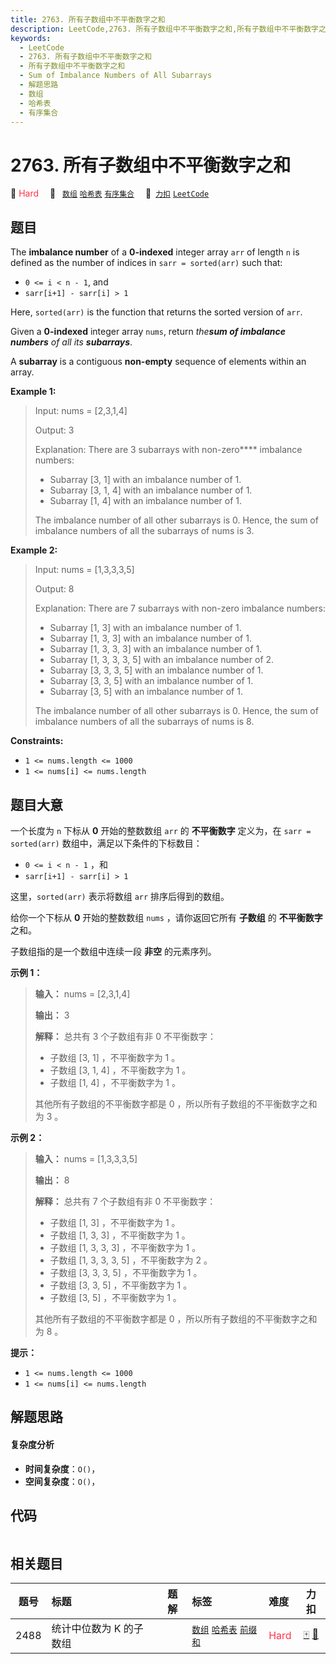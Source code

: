 ```yaml
---
title: 2763. 所有子数组中不平衡数字之和
description: LeetCode,2763. 所有子数组中不平衡数字之和,所有子数组中不平衡数字之和,Sum of Imbalance Numbers of All Subarrays,解题思路,数组,哈希表,有序集合
keywords:
  - LeetCode
  - 2763. 所有子数组中不平衡数字之和
  - 所有子数组中不平衡数字之和
  - Sum of Imbalance Numbers of All Subarrays
  - 解题思路
  - 数组
  - 哈希表
  - 有序集合
---
```


# 2763. 所有子数组中不平衡数字之和

🔴 <font color=#ff334b>Hard</font>&emsp; 🔖&ensp; [`数组`](/tag/array.md) [`哈希表`](/tag/hash-table.md) [`有序集合`](/tag/ordered-set.md)&emsp; 🔗&ensp;[`力扣`](https://leetcode.cn/problems/sum-of-imbalance-numbers-of-all-subarrays) [`LeetCode`](https://leetcode.com/problems/sum-of-imbalance-numbers-of-all-subarrays)

## 题目

The **imbalance number** of a **0-indexed** integer array `arr` of length `n`
is defined as the number of indices in `sarr = sorted(arr)` such that:

  * `0 <= i < n - 1`, and
  * `sarr[i+1] - sarr[i] > 1`

Here, `sorted(arr)` is the function that returns the sorted version of `arr`.

Given a **0-indexed** integer array `nums`, return _the**sum of imbalance
numbers** of all its **subarrays**_.

A **subarray** is a contiguous **non-empty** sequence of elements within an
array.



**Example 1:**

> Input: nums = [2,3,1,4]
> 
> Output: 3
> 
> Explanation: There are 3 subarrays with non-zero**** imbalance numbers:
> - Subarray [3, 1] with an imbalance number of 1.
> - Subarray [3, 1, 4] with an imbalance number of 1.
> - Subarray [1, 4] with an imbalance number of 1.
> 
> The imbalance number of all other subarrays is 0. Hence, the sum of imbalance numbers of all the subarrays of nums is 3. 

**Example 2:**

> Input: nums = [1,3,3,3,5]
> 
> Output: 8
> 
> Explanation: There are 7 subarrays with non-zero imbalance numbers:
> - Subarray [1, 3] with an imbalance number of 1.
> - Subarray [1, 3, 3] with an imbalance number of 1.
> - Subarray [1, 3, 3, 3] with an imbalance number of 1.
> - Subarray [1, 3, 3, 3, 5] with an imbalance number of 2. 
> - Subarray [3, 3, 3, 5] with an imbalance number of 1. 
> - Subarray [3, 3, 5] with an imbalance number of 1.
> - Subarray [3, 5] with an imbalance number of 1.
> 
> The imbalance number of all other subarrays is 0. Hence, the sum of imbalance numbers of all the subarrays of nums is 8. 



**Constraints:**

  * `1 <= nums.length <= 1000`
  * `1 <= nums[i] <= nums.length`


## 题目大意

一个长度为 `n` 下标从 **0**  开始的整数数组 `arr` 的 **不平衡数字**  定义为，在 `sarr = sorted(arr)`
数组中，满足以下条件的下标数目：

  * `0 <= i < n - 1` ，和
  * `sarr[i+1] - sarr[i] > 1`

这里，`sorted(arr)` 表示将数组 `arr` 排序后得到的数组。

给你一个下标从 **0**  开始的整数数组 `nums` ，请你返回它所有 **子数组**  的 **不平衡数字**  之和。

子数组指的是一个数组中连续一段 **非空**  的元素序列。



**示例 1：**

> 
> 
> 
> 
> 
> **输入：** nums = [2,3,1,4]
> 
> **输出：** 3
> 
> **解释：** 总共有 3 个子数组有非 0 不平衡数字：
> - 子数组 [3, 1] ，不平衡数字为 1 。
> - 子数组 [3, 1, 4] ，不平衡数字为 1 。
> - 子数组 [1, 4] ，不平衡数字为 1 。
> 
> 其他所有子数组的不平衡数字都是 0 ，所以所有子数组的不平衡数字之和为 3 。
> 
> 

**示例 2：**

> 
> 
> 
> 
> 
> **输入：** nums = [1,3,3,3,5]
> 
> **输出：** 8
> 
> **解释：** 总共有 7 个子数组有非 0 不平衡数字：
> - 子数组 [1, 3] ，不平衡数字为 1 。
> - 子数组 [1, 3, 3] ，不平衡数字为 1 。
> - 子数组 [1, 3, 3, 3] ，不平衡数字为 1 。
> - 子数组 [1, 3, 3, 3, 5] ，不平衡数字为 2 。
> - 子数组 [3, 3, 3, 5] ，不平衡数字为 1 。
> - 子数组 [3, 3, 5] ，不平衡数字为 1 。
> - 子数组 [3, 5] ，不平衡数字为 1 。
> 
> 其他所有子数组的不平衡数字都是 0 ，所以所有子数组的不平衡数字之和为 8 。



**提示：**

  * `1 <= nums.length <= 1000`
  * `1 <= nums[i] <= nums.length`


## 解题思路

#### 复杂度分析

- **时间复杂度**：`O()`，
- **空间复杂度**：`O()`，

## 代码

```javascript

```

## 相关题目

<!-- prettier-ignore -->
| 题号 | 标题 | 题解 | 标签 | 难度 | 力扣 |
| :------: | :------ | :------: | :------ | :------ | :------: |
| 2488 | 统计中位数为 K 的子数组 |  |  [`数组`](/tag/array.md) [`哈希表`](/tag/hash-table.md) [`前缀和`](/tag/prefix-sum.md) | <font color=#ff334b>Hard</font> | [🀄️](https://leetcode.cn/problems/count-subarrays-with-median-k) [🔗](https://leetcode.com/problems/count-subarrays-with-median-k) |